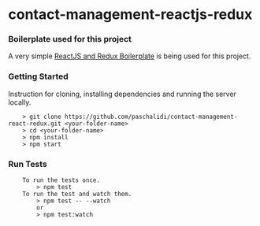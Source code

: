 # contact-management-reactjs-redux

### Boilerplate used for this project 
A very simple [ReactJS and Redux Boilerplate](https://github.com/StephenGrider/ReduxSimpleStarter) 
is being used for this project.


### Getting Started
Instruction for cloning, installing dependencies and running the server locally.
```
	> git clone https://github.com/paschalidi/contact-management-react-redux.git <your-folder-name>
	> cd <your-folder-name>
	> npm install
	> npm start
```

### Run Tests
 
```
    To run the tests once.
        > npm test
    To run the test and watch them.
        > npm test -- --watch
        or
        > npm test:watch
```